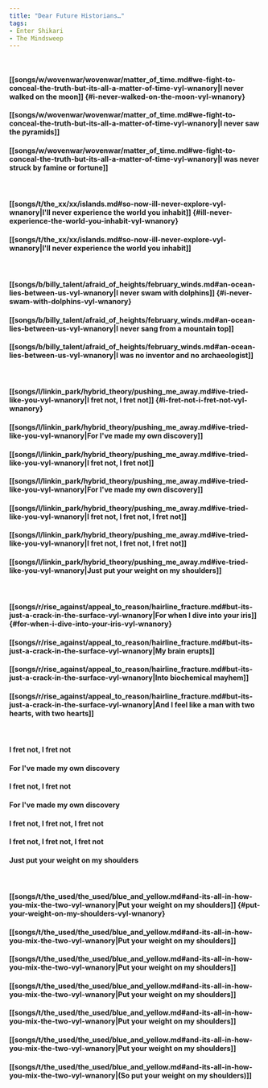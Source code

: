 ```yaml
---
title: "Dear Future Historians…"
tags:
- Enter Shikari
- The Mindsweep
---
```

&nbsp;
#### [[songs/w/wovenwar/wovenwar/matter_of_time.md#we-fight-to-conceal-the-truth-but-its-all-a-matter-of-time-vyl-wnanory|I never walked on the moon]] {#i-never-walked-on-the-moon-vyl-wnanory}
#### [[songs/w/wovenwar/wovenwar/matter_of_time.md#we-fight-to-conceal-the-truth-but-its-all-a-matter-of-time-vyl-wnanory|I never saw the pyramids]]
#### [[songs/w/wovenwar/wovenwar/matter_of_time.md#we-fight-to-conceal-the-truth-but-its-all-a-matter-of-time-vyl-wnanory|I was never struck by famine or fortune]]
&nbsp;
#### [[songs/t/the_xx/xx/islands.md#so-now-ill-never-explore-vyl-wnanory|I'll never experience the world you inhabit]] {#ill-never-experience-the-world-you-inhabit-vyl-wnanory}
#### [[songs/t/the_xx/xx/islands.md#so-now-ill-never-explore-vyl-wnanory|I'll never experience the world you inhabit]]
&nbsp;
#### [[songs/b/billy_talent/afraid_of_heights/february_winds.md#an-ocean-lies-between-us-vyl-wnanory|I never swam with dolphins]] {#i-never-swam-with-dolphins-vyl-wnanory}
#### [[songs/b/billy_talent/afraid_of_heights/february_winds.md#an-ocean-lies-between-us-vyl-wnanory|I never sang from a mountain top]]
#### [[songs/b/billy_talent/afraid_of_heights/february_winds.md#an-ocean-lies-between-us-vyl-wnanory|I was no inventor and no archaeologist]]
&nbsp;
#### [[songs/l/linkin_park/hybrid_theory/pushing_me_away.md#ive-tried-like-you-vyl-wnanory|I fret not, I fret not]] {#i-fret-not-i-fret-not-vyl-wnanory}
#### [[songs/l/linkin_park/hybrid_theory/pushing_me_away.md#ive-tried-like-you-vyl-wnanory|For I've made my own discovery]]
#### [[songs/l/linkin_park/hybrid_theory/pushing_me_away.md#ive-tried-like-you-vyl-wnanory|I fret not, I fret not]]
#### [[songs/l/linkin_park/hybrid_theory/pushing_me_away.md#ive-tried-like-you-vyl-wnanory|For I've made my own discovery]]
#### [[songs/l/linkin_park/hybrid_theory/pushing_me_away.md#ive-tried-like-you-vyl-wnanory|I fret not, I fret not, I fret not]]
#### [[songs/l/linkin_park/hybrid_theory/pushing_me_away.md#ive-tried-like-you-vyl-wnanory|I fret not, I fret not, I fret not]]
#### [[songs/l/linkin_park/hybrid_theory/pushing_me_away.md#ive-tried-like-you-vyl-wnanory|Just put your weight on my shoulders]]
&nbsp;
#### [[songs/r/rise_against/appeal_to_reason/hairline_fracture.md#but-its-just-a-crack-in-the-surface-vyl-wnanory|For when I dive into your iris]] {#for-when-i-dive-into-your-iris-vyl-wnanory}
#### [[songs/r/rise_against/appeal_to_reason/hairline_fracture.md#but-its-just-a-crack-in-the-surface-vyl-wnanory|My brain erupts]]
#### [[songs/r/rise_against/appeal_to_reason/hairline_fracture.md#but-its-just-a-crack-in-the-surface-vyl-wnanory|Into biochemical mayhem]]
#### [[songs/r/rise_against/appeal_to_reason/hairline_fracture.md#but-its-just-a-crack-in-the-surface-vyl-wnanory|And I feel like a man with two hearts, with two hearts]]
&nbsp;
#### I fret not, I fret not
#### For I've made my own discovery
#### I fret not, I fret not
#### For I've made my own discovery
#### I fret not, I fret not, I fret not
#### I fret not, I fret not, I fret not
#### Just put your weight on my shoulders
&nbsp;
#### [[songs/t/the_used/the_used/blue_and_yellow.md#and-its-all-in-how-you-mix-the-two-vyl-wnanory|Put your weight on my shoulders]] {#put-your-weight-on-my-shoulders-vyl-wnanory}
#### [[songs/t/the_used/the_used/blue_and_yellow.md#and-its-all-in-how-you-mix-the-two-vyl-wnanory|Put your weight on my shoulders]]
#### [[songs/t/the_used/the_used/blue_and_yellow.md#and-its-all-in-how-you-mix-the-two-vyl-wnanory|Put your weight on my shoulders]]
#### [[songs/t/the_used/the_used/blue_and_yellow.md#and-its-all-in-how-you-mix-the-two-vyl-wnanory|Put your weight on my shoulders]]
#### [[songs/t/the_used/the_used/blue_and_yellow.md#and-its-all-in-how-you-mix-the-two-vyl-wnanory|Put your weight on my shoulders]]
#### [[songs/t/the_used/the_used/blue_and_yellow.md#and-its-all-in-how-you-mix-the-two-vyl-wnanory|Put your weight on my shoulders]]
#### [[songs/t/the_used/the_used/blue_and_yellow.md#and-its-all-in-how-you-mix-the-two-vyl-wnanory|(So put your weight on my shoulders)]]
